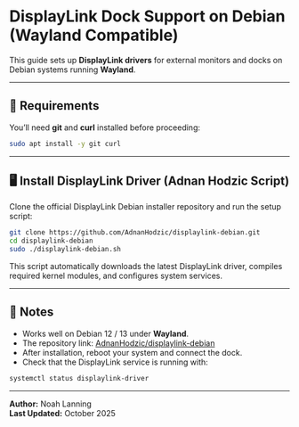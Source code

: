# DisplayLink Dock Support on Debian (Wayland Compatible)

This guide sets up **DisplayLink drivers** for external monitors and docks on Debian systems running **Wayland**.

---

## 🧰 Requirements

You’ll need **git** and **curl** installed before proceeding:

```bash
sudo apt install -y git curl
```

---

## 🖥️ Install DisplayLink Driver (Adnan Hodzic Script)

Clone the official DisplayLink Debian installer repository and run the setup script:

```bash
git clone https://github.com/AdnanHodzic/displaylink-debian.git
cd displaylink-debian
sudo ./displaylink-debian.sh
```

This script automatically downloads the latest DisplayLink driver, compiles required kernel modules, and configures system services.

---

## 🧠 Notes

- Works well on Debian 12 / 13 under **Wayland**.  
- The repository link: [AdnanHodzic/displaylink-debian](https://github.com/AdnanHodzic/displaylink-debian)  
- After installation, reboot your system and connect the dock.  
- Check that the DisplayLink service is running with:  

```bash
systemctl status displaylink-driver
```

---

**Author:** Noah Lanning  
**Last Updated:** October 2025
